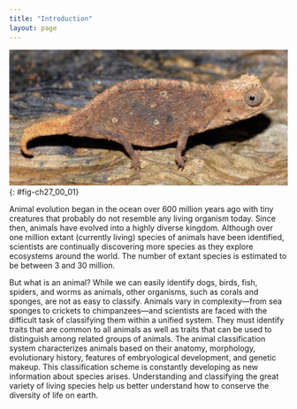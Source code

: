 ```yaml
---
title: "Introduction"
layout: page
---
```



<?cnx.eoc class="summary" title="Sections Summary"?>

<?cnx.eoc class="art-exercise" title="Art Connections"?>

<?cnx.eoc class="multiple-choice" title="Multiple Choice"?>

<?cnx.eoc class="free-response" title="Free Response"?>

 ![Photo shows a mottled brown chameleon that blends into the leaf it sits on.](../resources/Figure_27_00_01.jpg "The leaf chameleon (Brookesia micra) was discovered in northern Madagascar in 2012. At just over one inch long, it is the smallest known chameleon. (credit: modification of work by Frank Glaw, et al., PLOS)"){: #fig-ch27_00_01}

Animal evolution began in the ocean over 600 million years ago with tiny creatures that probably do not resemble any living organism today. Since then, animals have evolved into a highly diverse kingdom. Although over one million extant (currently living) species of animals have been identified, scientists are continually discovering more species as they explore ecosystems around the world. The number of extant species is estimated to be between 3 and 30 million.

But what is an animal? While we can easily identify dogs, birds, fish, spiders, and worms as animals, other organisms, such as corals and sponges, are not as easy to classify. Animals vary in complexity—from sea sponges to crickets to chimpanzees—and scientists are faced with the difficult task of classifying them within a unified system. They must identify traits that are common to all animals as well as traits that can be used to distinguish among related groups of animals. The animal classification system characterizes animals based on their anatomy, morphology, evolutionary history, features of embryological development, and genetic makeup. This classification scheme is constantly developing as new information about species arises. Understanding and classifying the great variety of living species help us better understand how to conserve the diversity of life on earth.

